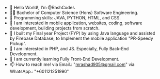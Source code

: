 - 👋 Hello World!, I’m @RashCodes
- 👨‍🎓 Bachelor of Computer Science (Hons) Software Engineering.
- 💞️ Programming skills: JAVA, PYTHON, HTML, and CSS.
- 📱 I am interested in mobile application, websites, coding, software development, building projects from scratch.
- 📱 I built my Final year Project (FYP) by using Java language and assisted by Firebase Database, to Implement the mobile application "PR-Speedy Pickup".
- 👀 I am interested in PHP, and JS. Especially, Fully Back-End Development.
- 🌱 I am currently learning Fully Front-End Development.
- 📫 How to reach me! via Email.: "mrashad905@gmail.com" via WhatsApp.: "+601121251990"

<!---
RashCodes/RashCodes is a ✨ special ✨ repository because its `README.md` (this file) appears on your GitHub profile.
You can click the Preview link to take a look at your changes.
--->
